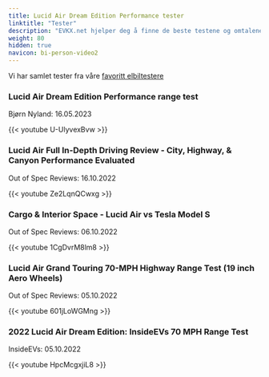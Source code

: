 ```yaml
---
title: Lucid Air Dream Edition Performance tester
linktitle: "Tester"
description: "EVKX.net hjelper deg å finne de beste testene og omtalene av denne modellen. "
weight: 80
hidden: true
navicon: bi-person-video2
---
```

Vi har samlet tester fra våre [favoritt elbiltestere](../../../../guides/evreviewers/)

<div class="container text-center shadow p-2 pe-4 mb-5 bg-body-tertiary rounded border">
<h3>Lucid Air Dream Edition Performance range test</h3>
<p>Bjørn Nyland: 16.05.2023</p>

{{< youtube U-UlyvexBvw >}}

</div>
<div class="container text-center shadow p-2 pe-4 mb-5 bg-body-tertiary rounded border">
<h3>Lucid Air Full In-Depth Driving Review - City, Highway, & Canyon Performance Evaluated</h3>
<p>Out of Spec Reviews: 16.10.2022</p>

{{< youtube Ze2LqnQCwxg >}}

</div>
<div class="container text-center shadow p-2 pe-4 mb-5 bg-body-tertiary rounded border">
<h3>Cargo & Interior Space - Lucid Air vs Tesla Model S</h3>
<p>Out of Spec Reviews: 06.10.2022</p>

{{< youtube 1CgDvrM8lm8 >}}

</div>
<div class="container text-center shadow p-2 pe-4 mb-5 bg-body-tertiary rounded border">
<h3>Lucid Air Grand Touring 70-MPH Highway Range Test (19 inch Aero Wheels)</h3>
<p>Out of Spec Reviews: 05.10.2022</p>

{{< youtube 601jLoWGMng >}}

</div>
<div class="container text-center shadow p-2 pe-4 mb-5 bg-body-tertiary rounded border">
<h3>2022 Lucid Air Dream Edition: InsideEVs 70 MPH Range Test</h3>
<p>InsideEVs: 05.10.2022</p>

{{< youtube HpcMcgxjiL8 >}}

</div>
